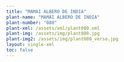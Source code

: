 ```yaml
---
title: "MAMAI ALBERO DE INDIA"
plant-name: "MAMAI ALBERO DE INDIA"
plant-number: "080"
plant-xml: /assets/xml/plant080.xml
plant-img: /assets/img/plant080.jpg
plant-img2: /assets/img/plant080_verso.jpg
layout: single-xml
toc: false
---
```


